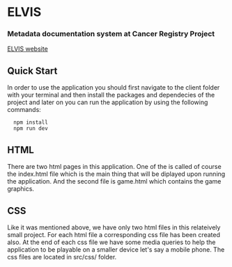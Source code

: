 # ELVIS

### Metadata documentation system at Cancer Registry Project

[ELVIS website](https://metadata.kreftregisteret.no/variables)

## Quick Start

In order to use the application you should first navigate to the client folder with your terminal and then install the packages and dependecies of the project and later on you can run the application by using the following commands:

```
  npm install
  npm run dev
```


## HTML

There are two html pages in this application. One of the is called of course the index.html file which is the main thing that will be diplayed upon running the application. And the second file is game.html which contains the game graphics.

## CSS

Like it was mentioned above, we have only two html files in this relateively small project. For each html file a corresponding css file has been created also. At the end of each css file we have some media queries to help the application to be playable on a smaller device let's say a mobile phone. The css files are located in src/css/ folder.
